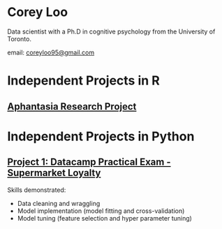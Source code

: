 # Corey Loo

Data scientist with a Ph.D in cognitive psychology from the University of Toronto.

email: coreyloo95@gmail.com

# Independent Projects in R

## [Aphantasia Research Project](https://htmlpreview.github.io/?https://github.com/CoreyLoo/CLoo_Online_Portfolio/blob/dcce950bbeff5d67b190d9fa1fb1669ecdf32f2d/Aphantasia_research_project/analysis_aphantasia.html)


# Independent Projects in Python

## [Project 1: Datacamp Practical Exam - Supermarket Loyalty](Project_1/CLoo_Practical_Exam_Supermarket_Loyalty.ipynb)

Skills demonstrated:
- Data cleaning and wraggling
- Model implementation (model fitting and cross-validation)
- Model tuning (feature selection and hyper parameter tuning)
